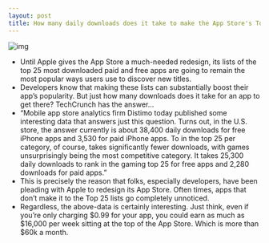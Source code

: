 ```yaml
---
layout: post
title: How many daily downloads does it take to make the App Store's Top 25?
---
```

![img](http://media.idownloadblog.com/wp-content/uploads/2012/03/iPad-app-store-update.jpg)
* Until Apple gives the App Store a much-needed redesign, its lists of the top 25 most downloaded paid and free apps are going to remain the most popular ways users use to discover new titles.
* Developers know that making these lists can substantially boost their app’s popularity. But just how many downloads does it take for an app to get there? TechCrunch has the answer…
* “Mobile app store analytics firm Distimo today published some interesting data that answers just this question. Turns out, in the U.S. store, the answer currently is about 38,400 daily downloads for free iPhone apps and 3,530 for paid iPhone apps. To in the top 25 per category, of course, takes significantly fewer downloads, with games unsurprisingly being the most competitive category. It takes 25,300 daily downloads to rank in the gaming top 25 for free apps and 2,280 downloads for paid apps.”
* This is precisely the reason that folks, especially developers, have been pleading with Apple to redesign its App Store. Often times, apps that don’t make it to the Top 25 lists go completely unnoticed.
* Regardless, the above-data is certainly interesting. Just think, even if you’re only charging $0.99 for your app, you could earn as much as $16,000 per week sitting at the top of the App Store. Which is more than $60k a month.

